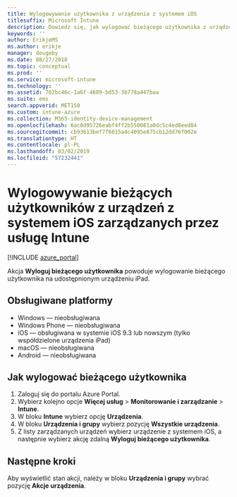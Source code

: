 ```yaml
---
title: Wylogowywanie użytkownika z urządzenia z systemem iOS
titlesuffix: Microsoft Intune
description: Dowiedz się, jak wylogować bieżącego użytkownika z urządzenia z systemem iOS przy użyciu usługi Intune.
keywords: ''
author: ErikjeMS
ms.author: erikje
manager: dougeby
ms.date: 08/27/2018
ms.topic: conceptual
ms.prod: ''
ms.service: microsoft-intune
ms.technology: ''
ms.assetid: 702bc46c-1a6f-4689-bd53-3b778a447baa
ms.suite: ems
search.appverid: MET150
ms.custom: intune-azure
ms.collection: M365-identity-device-management
ms.openlocfilehash: 6ac0d95726eabf4ff2b550081a0dc5c4ed8eed84
ms.sourcegitcommit: cb93613bef7f6015a4c4095e875cb12dd76f002e
ms.translationtype: HT
ms.contentlocale: pl-PL
ms.lasthandoff: 03/02/2019
ms.locfileid: "57232441"
---
```

# <a name="logout-the-current-user-on-intune-managed-ios-devices"></a>Wylogowywanie bieżących użytkowników z urządzeń z systemem iOS zarządzanych przez usługę Intune


[!INCLUDE [azure_portal](./includes/azure_portal.md)]

Akcja **Wyloguj bieżącego użytkownika** powoduje wylogowanie bieżącego użytkownika na udostępnionym urządzeniu iPad. 

## <a name="supported-platforms"></a>Obsługiwane platformy

- Windows — nieobsługiwana
- Windows Phone — nieobsługiwana
- iOS — obsługiwana w systemie iOS 9.3 lub nowszym (tylko współdzielone urządzenia iPad)
- macOS — nieobsługiwana
- Android — nieobsługiwana

## <a name="how-to-log-out-the-current-user"></a>Jak wylogować bieżącego użytkownika

1.  Zaloguj się do portalu Azure Portal.
2.  Wybierz kolejno opcje **Więcej usług** > **Monitorowanie i zarządzanie** > **Intune**.
3.  W bloku **Intune** wybierz opcję **Urządzenia**.
4.  W bloku **Urządzenia i grupy** wybierz pozycję **Wszystkie urządzenia**.
5.  Z listy zarządzanych urządzeń wybierz urządzenie z systemem iOS, a następnie wybierz akcję zdalną **Wyloguj bieżącego użytkownika**.

## <a name="next-steps"></a>Następne kroki

Aby wyświetlić stan akcji, należy w bloku **Urządzenia i grupy** wybrać pozycję **Akcje urządzenia**.
